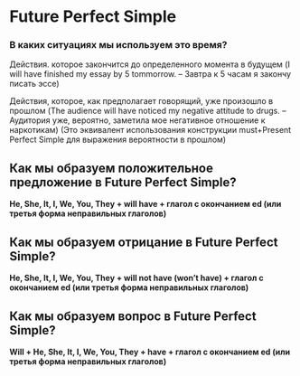 # Future Perfect Simple

### В каких ситуациях мы используем это время?
Действия. которое закончится до определенного момента в будущем (I will have finished my essay by 5 tommorrow.  – Завтра к 5 часам я закончу писать эссе)

Действия, которое, как предполагает говорящий, уже произошло в прошлом (The audience  will have noticed my negative attitude to drugs. – Аудитория уже, вероятно, заметила мое негативное отношение к наркотикам) 
(Это эквивалент использования конструкции must+Present Perfect Simple для выражения вероятности в прошлом)

## Как мы образуем положительное предложение в Future Perfect Simple?
**He, She, It, I, We, You, They + will have + глагол с окончанием ed (или третья форма неправильных глаголов)**

## Как мы образуем отрицание в Future Perfect Simple?
**He, She, It, I, We, You, They + will not have (won’t have) + глагол с окончанием ed (или третья форма неправильных глаголов)**

## Как мы образуем вопрос в Future Perfect Simple?
**Will + He, She, It, I, We, You, They + have + глагол с окончанием ed (или третья форма неправильных глаголов)**
